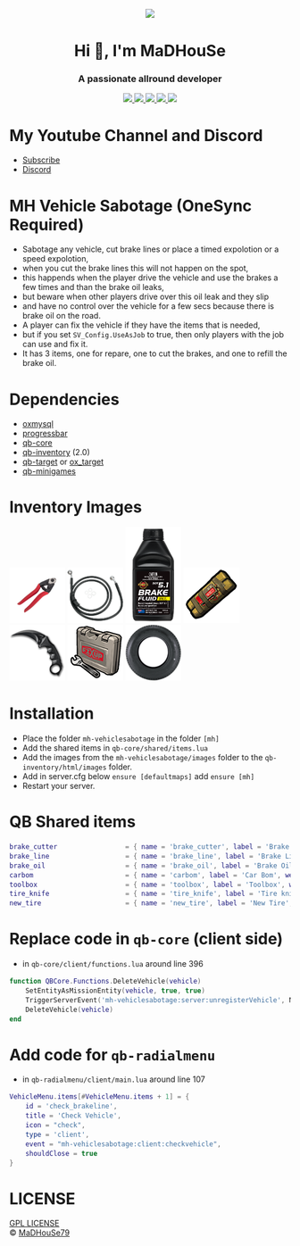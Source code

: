 <p align="center">
    <img width="140" src="https://icons.iconarchive.com/icons/iconarchive/red-orb-alphabet/128/Letter-M-icon.png" />  
    <h1 align="center">Hi 👋, I'm MaDHouSe</h1>
    <h3 align="center">A passionate allround developer </h3>    
</p>

<p align="center">
    <a href="https://github.com/MH-Scripts/mh-vehiclesabotage/issues">
        <img src="https://img.shields.io/github/issues/MH-Scripts/mh-vehiclesabotage"/> 
    </a>
    <a href="https://github.com/MH-Scripts/mh-vehiclesabotage/watchers">
        <img src="https://img.shields.io/github/watchers/MH-Scripts/mh-vehiclesabotage"/> 
    </a> 
    <a href="https://github.com/MH-Scripts/mh-vehiclesabotage/network/members">
        <img src="https://img.shields.io/github/forks/MH-Scripts/mh-vehiclesabotage"/> 
    </a>  
    <a href="https://github.com/MH-Scripts/mh-vehiclesabotage/stargazers">
        <img src="https://img.shields.io/github/stars/MH-Scripts/mh-vehiclesabotage?color=white"/> 
    </a>
    <a href="https://github.com/MH-Scripts/mh-vehiclesabotage/blob/main/LICENSE">
        <img src="https://img.shields.io/github/license/MH-Scripts/mh-vehiclesabotage?color=black"/> 
    </a>      
</p>

# My Youtube Channel and Discord
- [Subscribe](https://www.youtube.com/c/@MaDHouSe79) 
- [Discord](https://discord.gg/vJ9EukCmJQ)

# MH Vehicle Sabotage (OneSync Required)
- Sabotage any vehicle, cut brake lines or place a timed expolotion or a speed expolotion,
- when you cut the brake lines this will not happen on the spot, 
- this happends when the player drive the vehicle and use the brakes a few times and than the brake oil leaks, 
- but beware when other players drive over this oil leak and they slip 
- and have no control over the vehicle for a few secs because there is brake oil on the road.
- A player can fix the vehicle if they have the items that is needed,
- but if you set `SV_Config.UseAsJob` to true, then only players with the job can use and fix it.
- It has 3 items, one for repare, one to cut the brakes, and one to refill the brake oil.

# Dependencies
- [oxmysql](https://github.com/overextended/oxmysql/releases/tag/v1.9.3)
- [progressbar](https://github.com/qbcore-framework/qb-core/progressbar)
- [qb-core](https://github.com/qbcore-framework/qb-core)
- [qb-inventory](https://github.com/qbcore-framework/qb-core/qb-inventory) (2.0)
- [qb-target](https://github.com/qbcore-framework/qb-target) or [ox_target](https://github.com/overextended/ox_target/releases)
- [qb-minigames](https://github.com/qbcore-framework/qb-core/qb-minigames)

# Inventory Images
![alttext](https://github.com/MaDHouSe79/mh-vehiclesabotage/blob/main/image/brake_cutter.png)
![alttext](https://github.com/MaDHouSe79/mh-vehiclesabotage/blob/main/image/brake_line.png)
![alttext](https://github.com/MaDHouSe79/mh-vehiclesabotage/blob/main/image/brake_oil.png)
![alttext](https://github.com/MaDHouSe79/mh-vehiclesabotage/blob/main/image/carbom.png)
![alttext](https://github.com/MaDHouSe79/mh-vehiclesabotage/blob/main/image/tire_knife.png)
![alttext](https://github.com/MaDHouSe79/mh-vehiclesabotage/blob/main/image/toolbox.png)
![alttext](https://github.com/MaDHouSe79/mh-vehiclesabotage/blob/main/image/new_tire.png)

# Installation
- Place the folder `mh-vehiclesabotage` in the folder `[mh]`
- Add the shared items in `qb-core/shared/items.lua`
- Add the images from the `mh-vehiclesabotage/images` folder to the `qb-inventory/html/images` folder.
- Add in server.cfg below `ensure [defaultmaps]` add `ensure [mh]`
- Restart your server.

# QB Shared items
```lua
brake_cutter                 = { name = 'brake_cutter', label = 'Brake Cutter', weight = 100, type = 'item', image = 'brake_cutter.png', unique = true, useable = true, shouldClose = true, description = 'A Brake Cutter to cut brake lines' },
brake_line                   = { name = 'brake_line', label = 'Brake Line', weight = 200, type = 'item', image = 'brake_line.png', unique = false, useable = true, shouldClose = true, description = 'A brake line to fix a vehicle brake' },
brake_oil                    = { name = 'brake_oil', label = 'Brake Oil', weight = 500, type = 'item', image = 'brake_oil.png', unique = false, useable = true, shouldClose = true, description = 'To refill your vehicle brake oil' },
carbom                       = { name = 'carbom', label = 'Car Bom', weight = 1000, type = 'item', image = 'carbom.png', unique = true, useable = true, shouldClose = true, description = 'A carbom' },
toolbox                      = { name = 'toolbox', label = 'Toolbox', weight = 1000, type = 'item', image = 'toolbox.png', unique = false, useable = true, shouldClose = true, description = 'Toolbox' },
tire_knife                   = { name = 'tire_knife', label = 'Tire knife', weight = 100, type = 'item', image = 'tire_knife.png', unique = true, useable = true, shouldClose = true, description = 'A Tire knife' },
new_tire                     = { name = 'new_tire', label = 'New Tire', weight = 2500, type = 'item', image = 'new_tire.png', unique = true, useable = true, shouldClose = true, description = 'A new vehicle tire' },
```

# Replace code in `qb-core` (client side)
- in `qb-core/client/functions.lua` around line 396
```lua
function QBCore.Functions.DeleteVehicle(vehicle)
    SetEntityAsMissionEntity(vehicle, true, true)
    TriggerServerEvent('mh-vehiclesabotage:server:unregisterVehicle', NetworkGetNetworkIdFromEntity(vehicle)) -- or add here
    DeleteVehicle(vehicle)
end
```

# Add code for `qb-radialmenu`
- in `qb-radialmenu/client/main.lua` around line 107
```lua
VehicleMenu.items[#VehicleMenu.items + 1] = {
    id = 'check_brakeline',
    title = 'Check Vehicle',
    icon = "check",
    type = 'client',
    event = "mh-vehiclesabotage:client:checkvehicle",
    shouldClose = true
}
```

# LICENSE
[GPL LICENSE](./LICENSE)<br />
&copy; [MaDHouSe79](https://www.youtube.com/@MaDHouSe79)
